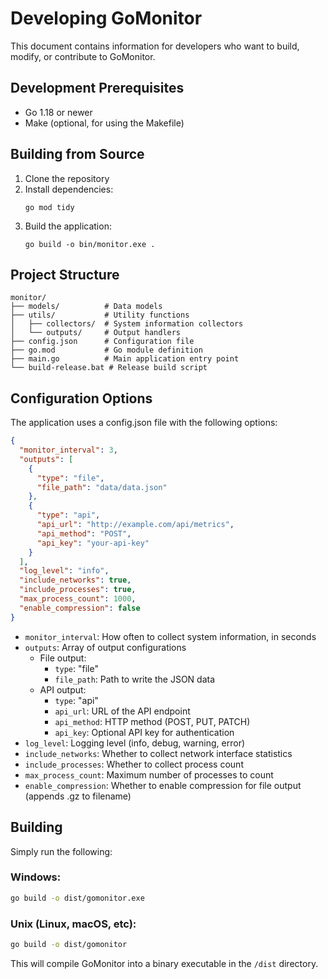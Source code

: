 # Developing GoMonitor

This document contains information for developers who want to build, modify, or contribute to GoMonitor.

## Development Prerequisites

- Go 1.18 or newer
- Make (optional, for using the Makefile)

## Building from Source

1. Clone the repository
2. Install dependencies:
   ```
   go mod tidy
   ```
3. Build the application:
   ```
   go build -o bin/monitor.exe .
   ```

## Project Structure

```
monitor/
├── models/          # Data models
├── utils/           # Utility functions
│   ├── collectors/  # System information collectors
│   └── outputs/     # Output handlers
├── config.json      # Configuration file
├── go.mod           # Go module definition
├── main.go          # Main application entry point
└── build-release.bat # Release build script
```

## Configuration Options

The application uses a config.json file with the following options:

```json
{
  "monitor_interval": 3,
  "outputs": [
    {
      "type": "file",
      "file_path": "data/data.json"
    },
    {
      "type": "api",
      "api_url": "http://example.com/api/metrics",
      "api_method": "POST",
      "api_key": "your-api-key"
    }
  ],
  "log_level": "info",
  "include_networks": true,
  "include_processes": true,
  "max_process_count": 1000,
  "enable_compression": false
}
```

- `monitor_interval`: How often to collect system information, in seconds
- `outputs`: Array of output configurations
  - File output:
    - `type`: "file"
    - `file_path`: Path to write the JSON data
  - API output:
    - `type`: "api"
    - `api_url`: URL of the API endpoint
    - `api_method`: HTTP method (POST, PUT, PATCH)
    - `api_key`: Optional API key for authentication
- `log_level`: Logging level (info, debug, warning, error)
- `include_networks`: Whether to collect network interface statistics
- `include_processes`: Whether to collect process count
- `max_process_count`: Maximum number of processes to count
- `enable_compression`: Whether to enable compression for file output (appends .gz to filename)

## Building

Simply run the following:

### Windows:

```bash
go build -o dist/gomonitor.exe
```

### Unix (Linux, macOS, etc):

```bash
go build -o dist/gomonitor
```

This will compile GoMonitor into a binary executable in the `/dist` directory.
